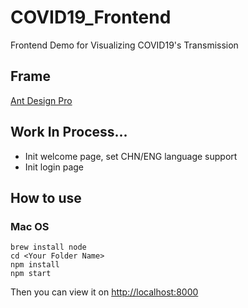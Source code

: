 # COVID19_Frontend
Frontend Demo for Visualizing COVID19's Transmission
## Frame
[Ant Design Pro](https://pro.ant.design/)
## Work In Process...
* Init welcome page, set CHN/ENG language support
* Init login page
## How to use
### Mac OS
```
brew install node
cd <Your Folder Name>
npm install
npm start
```
Then you can view it on [http://localhost:8000](http://localhost:8000)
